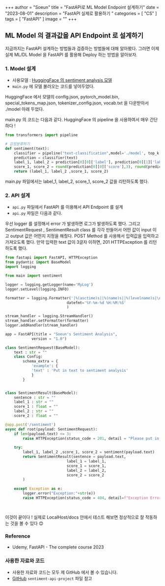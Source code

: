 +++
author = "Soeun"
title = "FastAPI로 ML Model Endpoint 설계하기"
date = "2023-08-01"
description = "FastAPI 실제로 활용하기 "
categories = [
    "CS"
]
tags = [
    "FastAPI"
]
image = ""
+++

## ML Model 의 결과값을 API Endpoint 로 설계하기 

지금까지는 FastAPI 설계하는 방법들과 검증하는 방법들에 대해 알아봤다. 
그러면 이제 실제 ML/DL Model 을 FastAPI 를 활용해 Deploy 하는 방법을 알아보자. 

### 1. Model 설계 
- 사용모델 : [HuggingFace 의 sentiment analysis 모델](https://huggingface.co/bhadresh-savani/distilbert-base-uncased-emotion)
- `main.py` 에 모델 불러오는 코드를 넣어두었다.

HuggingFace 에서 모델의 config.json, pytorch_model.bin, special_tokens_map.json, tokenizer_config.json, vocab.txt 을 다운받아서 ./model 아래 두었다. 

main.py 의 코드는 다음과 같다. HuggingFace 의 pipeline 을 사용하여서 매우 간단하다 !

```python
from transformers import pipeline

# 감정분류하기 
def sentiment(text):
    classifier = pipeline("text-classification",model='./model', top_k = 2)
    prediction = classifier(text)
    label_1, label_2 = prediction[0][0]['label'], prediction[0][1]['label']
    score_1, score_2 = round(prediction[0][0]['score'],3), round(prediction[0][1]['score'],3)
    return (label_1, label_2 ,score_1, score_2)
```

main.py 파일에서는 label_1, label_2, score_1, score_2 값을 리턴하도록 했다. 

### 2. API 설계

-  `api.py` 파일에서 FastAPI 를 이용해서 API Endpoint 를 설계
-  `api.py` 파일은 다음과 같다. 

우선 logger 를 설정해서 error 가 발생하면 로그가 발생하도록 했다. 
그리고 SentimentRequest , SentimentResult class 를 각각 만들어서 어떤 값이 input 이고 output 값은 어떤지 지정을 해줬다. 
POST Method 를 사용해서 입력값을 입력하고 가져오도록 했다. 
만약 입력한 text 값이 3글자 이하면, 201 HTTPException 를 리턴하도록 했다. 

```python
from fastapi import FastAPI, HTTPException
from pydantic import BaseModel
import logging

from main import sentiment

logger = logging.getLogger(name='MyLog')
logger.setLevel(logging.INFO)

formatter = logging.Formatter('|%(asctime)s||%(name)s||%(levelname)s|\n%(message)s',
                            datefmt='%Y-%m-%d %H:%M:%S'
                            )

stream_handler = logging.StreamHandler() 
stream_handler.setFormatter(formatter) 
logger.addHandler(stream_handler) 

app = FastAPI(title = "Soeun's Sentiment Analysis",
            version = "1.0")

class SentimentRequest(BaseModel):
    text : str = ""
    class Config:
        schema_extra = {
            'example': {
            'text' : 'Put in text to sentiment analysis'
            }
        }


class SentimentResult(BaseModel):
    sentence : str = ""
    label_1 : str = ""
    score_1 : float = ""
    label_2 : str = ""
    score_2 : float = ""

@app.post('/sentiment')
async def root(payload: SentimentRequest):
    if len(payload.text) <= 3:
        raise HTTPException(status_code = 201, detail = "Please put in valid text")
        
    try:
        label_1, label_2 ,score_1, score_2 = sentiment(payload.text)
        return SentimentResult(sentence = payload.text,
                            label_1 = label_1,
                            score_1 = score_1,
                            label_2 = label_2,
                            score_2 = score_2
        )
    
    except Exception as e:
        logger.error("Exception:"+str(e))
        raise HTTPException(status_code = 404, detail=f"Exception Error: {e}")
    
    
```

이것이 끝이다 ! 
실제로 LocalHost/docs 안에서 테스트 해보면 정상적으로 잘 작동하는 것을 볼 수 있다 😊

### Reference
- Udemy, FastAPI - The complete course 2023

### 사용한 자료와 코드
- 사용한 자료와 코드는 모두 제 GitHub 에서 볼 수 있습니다.
- [GitHub](https://github.com/ddoddii/skills-for-DS/tree/main/week3) `sentiment-api-project` 파일 참고